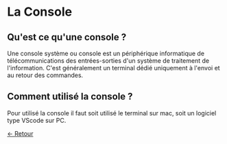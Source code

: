 # La Console

## Qu'est ce qu'une console ?

Une console système ou console est un périphérique informatique de télécommunications des entrées-sorties d'un système de traitement de l'information. C'est généralement un terminal dédié uniquement à l'envoi et au retour des commandes.

## Comment utilisé la console ?

Pour utilisé la console il faut soit utilisé le terminal sur mac, soit un logiciel type VScode sur PC.

[<- Retour][l]

[l]:https://github.com/Chakyu23/Shell/blob/main/README.md

